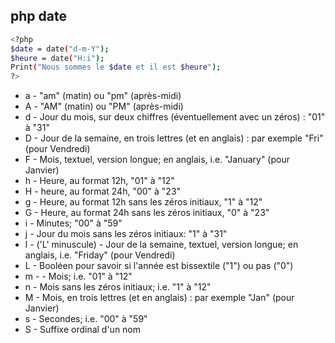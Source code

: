 ## php date


```bash
<?php
$date = date("d-m-Y");
$heure = date("H:i");
Print("Nous sommes le $date et il est $heure");
?>
```



* a - "am" (matin) ou "pm" (après-midi)
* A - "AM" (matin) ou "PM" (après-midi)
* d - Jour du mois, sur deux chiffres (éventuellement avec un zéros) : "01" à "31"
* D - Jour de la semaine, en trois lettres (et en anglais) : par exemple "Fri" (pour Vendredi)
* F - Mois, textuel, version longue; en anglais, i.e. "January" (pour Janvier)
* h - Heure, au format 12h, "01" à "12"
* H - heure, au format 24h, "00" à "23"
* g - Heure, au format 12h sans les zéros initiaux, "1" à "12"
* G - Heure, au format 24h sans les zéros initiaux, "0" à "23"
* i - Minutes; "00" à "59"
* j - Jour du mois sans les zéros initiaux: "1" à "31"
* l - ('L' minuscule) - Jour de la semaine, textuel, version longue; en anglais, i.e. "Friday" (pour Vendredi)
* L - Booléen pour savoir si l'année est bissextile ("1") ou pas ("0")
* m - - Mois; i.e. "01" à "12"
* n - Mois sans les zéros initiaux; i.e. "1" à "12"
* M - Mois, en trois lettres (et en anglais) : par exemple "Jan" (pour Janvier)
* s - Secondes; i.e. "00" à "59"
* S - Suffixe ordinal d'un nom